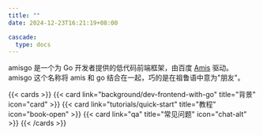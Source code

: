 ```yaml
---
title: ""
date: 2024-12-23T16:21:19+08:00

cascade:
  type: docs
---
```


amisgo 是一个为 Go 开发者提供的低代码前端框架，由百度 [Amis](https://aisuda.bce.baidu.com/amis) 驱动。  
amisgo 这个名称将 amis 和 go 结合在一起，巧的是在祖鲁语中意为"朋友"。

{{< cards >}}
{{< card link="background/dev-frontend-with-go" title="背景" icon="card" >}}
{{< card link="tutorials/quick-start" title="教程" icon="book-open" >}}
{{< card link="qa" title="常见问题" icon="chat-alt" >}}
{{< /cards >}}
